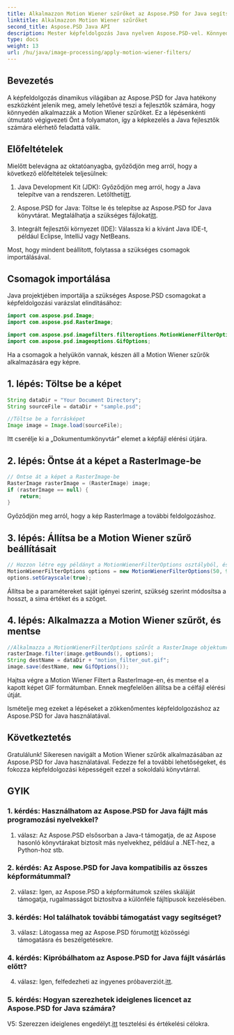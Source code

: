 ```yaml
---
title: Alkalmazzon Motion Wiener szűrőket az Aspose.PSD for Java segítségével
linktitle: Alkalmazzon Motion Wiener szűrőket
second_title: Aspose.PSD Java API
description: Mester képfeldolgozás Java nyelven Aspose.PSD-vel. Könnyedén alkalmazza a Motion Wiener szűrőket lépésenkénti útmutatónk segítségével.
type: docs
weight: 13
url: /hu/java/image-processing/apply-motion-wiener-filters/
---
```

## Bevezetés

A képfeldolgozás dinamikus világában az Aspose.PSD for Java hatékony eszközként jelenik meg, amely lehetővé teszi a fejlesztők számára, hogy könnyedén alkalmazzák a Motion Wiener szűrőket. Ez a lépésenkénti útmutató végigvezeti Önt a folyamaton, így a képkezelés a Java fejlesztők számára elérhető feladattá válik.

## Előfeltételek

Mielőtt belevágna az oktatóanyagba, győződjön meg arról, hogy a következő előfeltételek teljesülnek:

1.  Java Development Kit (JDK): Győződjön meg arról, hogy a Java telepítve van a rendszeren. Letöltheti[itt](https://www.oracle.com/java/technologies/javase-downloads.html).

2.  Aspose.PSD for Java: Töltse le és telepítse az Aspose.PSD for Java könyvtárat. Megtalálhatja a szükséges fájlokat[itt](https://releases.aspose.com/psd/java/).

3. Integrált fejlesztői környezet (IDE): Válassza ki a kívánt Java IDE-t, például Eclipse, IntelliJ vagy NetBeans.

Most, hogy mindent beállított, folytassa a szükséges csomagok importálásával.

## Csomagok importálása

Java projektjében importálja a szükséges Aspose.PSD csomagokat a képfeldolgozási varázslat elindításához:

```java
import com.aspose.psd.Image;
import com.aspose.psd.RasterImage;

import com.aspose.psd.imagefilters.filteroptions.MotionWienerFilterOptions;
import com.aspose.psd.imageoptions.GifOptions;
```

Ha a csomagok a helyükön vannak, készen áll a Motion Wiener szűrők alkalmazására egy képre.

## 1. lépés: Töltse be a képet

```java
String dataDir = "Your Document Directory";
String sourceFile = dataDir + "sample.psd";

//Töltse be a forrásképet
Image image = Image.load(sourceFile);
```

Itt cserélje ki a „Dokumentumkönyvtár” elemet a képfájl elérési útjára.

## 2. lépés: Öntse át a képet a RasterImage-be

```java
// Öntse át a képet a RasterImage-be
RasterImage rasterImage = (RasterImage) image;
if (rasterImage == null) {
    return;
}
```

Győződjön meg arról, hogy a kép RasterImage a további feldolgozáshoz.

## 3. lépés: Állítsa be a Motion Wiener szűrő beállításait

```java
// Hozzon létre egy példányt a MotionWienerFilterOptions osztályból, és állítsa be a hosszt, a sima értéket és a szöget.
MotionWienerFilterOptions options = new MotionWienerFilterOptions(50, 9, 90);
options.setGrayscale(true);
```

Állítsa be a paramétereket saját igényei szerint, szükség szerint módosítsa a hosszt, a sima értéket és a szöget.

## 4. lépés: Alkalmazza a Motion Wiener szűrőt, és mentse

```java
//Alkalmazza a MotionWienerFilterOptions szűrőt a RasterImage objektumra, és mentse az eredményül kapott képet
rasterImage.filter(image.getBounds(), options);
String destName = dataDir + "motion_filter_out.gif";
image.save(destName, new GifOptions());
```

Hajtsa végre a Motion Wiener Filtert a RasterImage-en, és mentse el a kapott képet GIF formátumban. Ennek megfelelően állítsa be a célfájl elérési útját.

Ismételje meg ezeket a lépéseket a zökkenőmentes képfeldolgozáshoz az Aspose.PSD for Java használatával.

## Következtetés

Gratulálunk! Sikeresen navigált a Motion Wiener szűrők alkalmazásában az Aspose.PSD for Java használatával. Fedezze fel a további lehetőségeket, és fokozza képfeldolgozási képességeit ezzel a sokoldalú könyvtárral.

## GYIK

### 1. kérdés: Használhatom az Aspose.PSD for Java fájlt más programozási nyelvekkel?

1. válasz: Az Aspose.PSD elsősorban a Java-t támogatja, de az Aspose hasonló könyvtárakat biztosít más nyelvekhez, például a .NET-hez, a Python-hoz stb.

### 2. kérdés: Az Aspose.PSD for Java kompatibilis az összes képformátummal?

2. válasz: Igen, az Aspose.PSD a képformátumok széles skáláját támogatja, rugalmasságot biztosítva a különféle fájltípusok kezelésében.

### 3. kérdés: Hol találhatok további támogatást vagy segítséget?

 3. válasz: Látogassa meg az Aspose.PSD fórumot[itt](https://forum.aspose.com/c/psd/34) közösségi támogatásra és beszélgetésekre.

### 4. kérdés: Kipróbálhatom az Aspose.PSD for Java fájlt vásárlás előtt?

 4. válasz: Igen, felfedezheti az ingyenes próbaverziót.[itt](https://releases.aspose.com/).

### 5. kérdés: Hogyan szerezhetek ideiglenes licencet az Aspose.PSD for Java számára?

V5: Szerezzen ideiglenes engedélyt.[itt](https://purchase.aspose.com/temporary-license/) tesztelési és értékelési célokra.